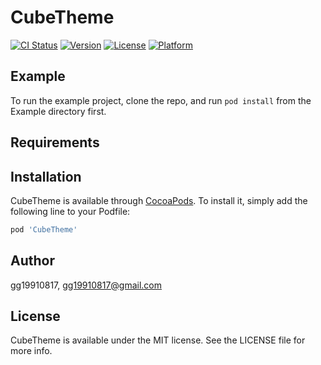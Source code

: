 # CubeTheme

[![CI Status](https://img.shields.io/travis/gg19910817/CubeTheme.svg?style=flat)](https://travis-ci.org/gg19910817/CubeTheme)
[![Version](https://img.shields.io/cocoapods/v/CubeTheme.svg?style=flat)](https://cocoapods.org/pods/CubeTheme)
[![License](https://img.shields.io/cocoapods/l/CubeTheme.svg?style=flat)](https://cocoapods.org/pods/CubeTheme)
[![Platform](https://img.shields.io/cocoapods/p/CubeTheme.svg?style=flat)](https://cocoapods.org/pods/CubeTheme)

## Example

To run the example project, clone the repo, and run `pod install` from the Example directory first.

## Requirements

## Installation

CubeTheme is available through [CocoaPods](https://cocoapods.org). To install
it, simply add the following line to your Podfile:

```ruby
pod 'CubeTheme'
```

## Author

gg19910817, gg19910817@gmail.com

## License

CubeTheme is available under the MIT license. See the LICENSE file for more info.
